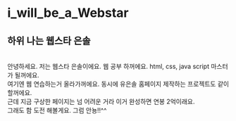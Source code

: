 # i_will_be_a_Webstar

<h2>하위 나는 웹스타 은솔</h2><br>
안녕하세요. 저는 웹스타 은솔이에요. 웹 공부 하꺼에요. html, css, java script 마스터가 될꺼에요.<br>
여기엔 웹 연습하는거 올라가꺼에요. 동시에 유은솔 홈페이지 제작하는 프로젝트도 같이 할꺼에요.<br>
근데 지금 구상한 페이지는 넘 어려운 거라 이거 완성하면 연봉 2억이래요.<br>
그래도 함 도전 해볼게요. 그럼 안뇽!!^^
